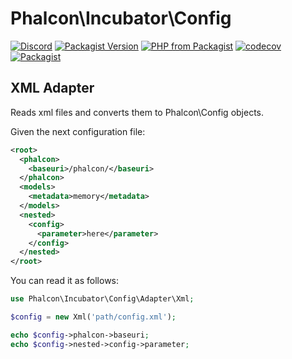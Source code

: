 # Phalcon\Incubator\Config

[![Discord](https://img.shields.io/discord/310910488152375297?label=Discord)](http://phalcon.link/discord)
[![Packagist Version](https://img.shields.io/packagist/v/phalcon/incubator-config)](https://packagist.org/packages/incubator-config)
[![PHP from Packagist](https://img.shields.io/packagist/php-v/phalcon/incubator-config)](https://packagist.org/packages/phalcon/incubator-config)
[![codecov](https://codecov.io/gh/phalcon/incubator-config/branch/master/graph/badge.svg)](https://codecov.io/gh/phalcon/incubator-config)
[![Packagist](https://img.shields.io/packagist/dd/phalcon/incubator-config)](https://packagist.org/packages/phalcon/incubator-config/stats)

## XML Adapter

Reads xml files and converts them to Phalcon\Config objects.

Given the next configuration file:

```xml
<root>
  <phalcon>
    <baseuri>/phalcon/</baseuri>
  </phalcon>
  <models>
    <metadata>memory</metadata>
  </models>
  <nested>
    <config>
      <parameter>here</parameter>
    </config>
  </nested>
</root>
```

You can read it as follows:

```php
use Phalcon\Incubator\Config\Adapter\Xml;

$config = new Xml('path/config.xml');

echo $config->phalcon->baseuri;
echo $config->nested->config->parameter;
```
